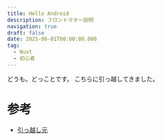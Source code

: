 ```yaml
---
title: Hello Android
description: フロントマター説明
navigation: true
draft: false
date: 2025-06-01T00:00:00.000
tag:
  - Nuxt
  - 初心者
---
```


どうも。どっことです。
こちらに引っ越してきました。

# 参考

- [引っ越し元](https://mkt120-dev.blogspot.com/)

